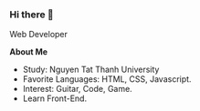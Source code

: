 ### Hi there 👋

<!--
**nguyenxinhtrai/nguyenxinhtrai** is a ✨ _special_ ✨ repository because its `README.md` (this file) appears on your GitHub profile.

Here are some ideas to get you started:

- 🔭 I’m currently working on ...
- 🌱 I’m currently learning ...
- 👯 I’m looking to collaborate on ...
- 🤔 I’m looking for help with ...
- 💬 Ask me about ...
- 📫 How to reach me: ...
- 😄 Pronouns: ...
- ⚡ Fun fact: ...
-->
Web Developer

**About Me**

+ Study: Nguyen Tat Thanh University
+ Favorite Languages: HTML, CSS, Javascript.
+ Interest: Guitar, Code, Game.
+ Learn Front-End.
